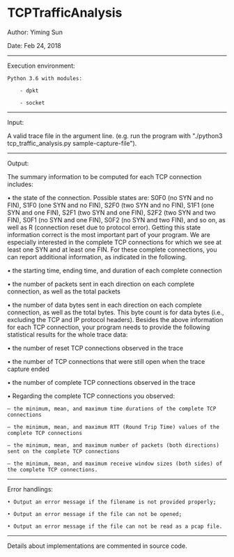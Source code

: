 # TCPTrafficAnalysis
Author:  Yiming Sun

Date:  Feb 24, 2018


--------------------------------------------------------------------------

Execution environment:
	
	Python 3.6 with modules:
		
		- dpkt
		
		- socket

--------------------------------------------------------------------------

Input:

A valid trace file in the argument line. (e.g. run the program with "./python3 tcp_traffic_analysis.py sample-capture-file").

--------------------------------------------------------------------------

Output: 

The summary information to be computed for each TCP connection includes:

• the state of the connection. Possible states are: S0F0 (no SYN and no FIN), S1F0 (one SYN and no FIN), S2F0 (two SYN and no FIN), S1F1 (one SYN and one FIN), S2F1 (two SYN and one FIN), S2F2 (two SYN and two FIN), S0F1 (no SYN and one FIN), S0F2 (no SYN and two FIN), and so on, as well as R (connection reset due to protocol error). Getting this state information correct is the most important part of your program. We are especially interested in the complete TCP connections for which we see at least one SYN and at least one FIN.
For these complete connections, you can report additional information, as indicated in the following.

• the starting time, ending time, and duration of each complete connection

• the number of packets sent in each direction on each complete connection, as well as the total packets

• the number of data bytes sent in each direction on each complete connection, as well as the total bytes. This byte count is for data bytes (i.e., excluding the TCP and IP protocol headers).
Besides the above information for each TCP connection, your program needs to provide the following statistical results for the whole trace data:

• the number of reset TCP connections observed in the trace

• the number of TCP connections that were still open when the trace capture ended

• the number of complete TCP connections observed in the trace

• Regarding the complete TCP connections you observed:
	
	– the minimum, mean, and maximum time durations of the complete TCP connections
	
	– the minimum, mean, and maximum RTT (Round Trip Time) values of the complete TCP connections
	
	– the minimum, mean, and maximum number of packets (both directions) sent on the complete TCP connections
	
	– the minimum, mean, and maximum receive window sizes (both sides) of the complete TCP connections.

--------------------------------------------------------------------------

Error handlings:
	
	• Output an error message if the filename is not provided properly;
	
	• Output an error message if the file can not be opened;
	
	• Output an error message if the file can not be read as a pcap file.

--------------------------------------------------------------------------

Details about implementations are commented in source code.
